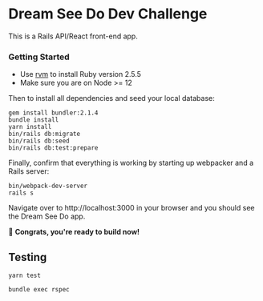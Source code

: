 # Dream See Do Dev Challenge

This is a Rails API/React front-end app.

### Getting Started

- Use [rvm](https://rvm.io/) to install Ruby version 2.5.5
- Make sure you are on Node >= 12

Then to install all dependencies and seed your local database:

```
gem install bundler:2.1.4
bundle install
yarn install
bin/rails db:migrate
bin/rails db:seed
bin/rails db:test:prepare
```

Finally, confirm that everything is working by starting up webpacker and a Rails server:

```
bin/webpack-dev-server
rails s
```

Navigate over to http://localhost:3000 in your browser and you should see the Dream See Do app.

👏 **Congrats, you're ready to build now!**


## Testing

`yarn test`

`bundle exec rspec`
